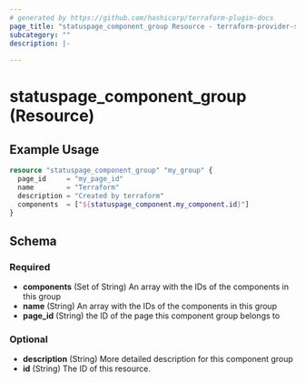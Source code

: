 ```yaml
---
# generated by https://github.com/hashicorp/terraform-plugin-docs
page_title: "statuspage_component_group Resource - terraform-provider-statuspage"
subcategory: ""
description: |-
  
---
```


# statuspage_component_group (Resource)



## Example Usage

```terraform
resource "statuspage_component_group" "my_group" {
  page_id     = "my_page_id"
  name        = "Terraform"
  description = "Created by terraform"
  components  = ["${statuspage_component.my_component.id}"]
}
```

<!-- schema generated by tfplugindocs -->
## Schema

### Required

- **components** (Set of String) An array with the IDs of the components in this group
- **name** (String) An array with the IDs of the components in this group
- **page_id** (String) the ID of the page this component group belongs to

### Optional

- **description** (String) More detailed description for this component group
- **id** (String) The ID of this resource.


